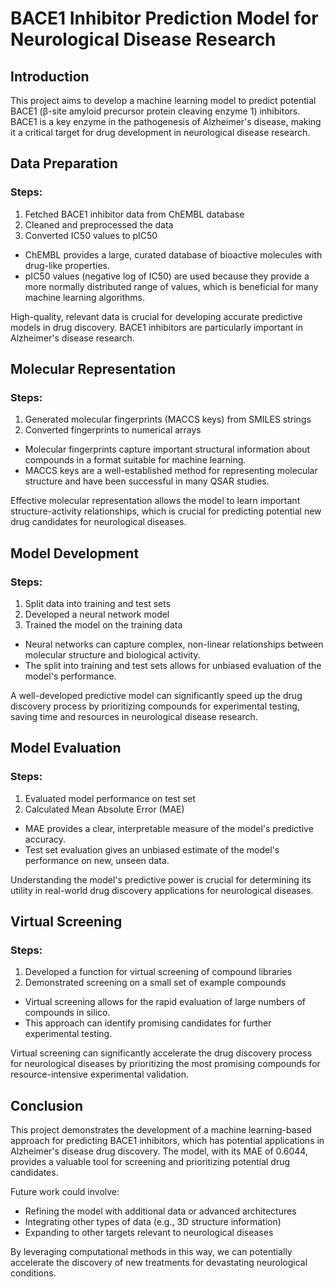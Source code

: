 # BACE1 Inhibitor Prediction Model for Neurological Disease Research

## Introduction

This project aims to develop a machine learning model to predict potential BACE1 (β-site amyloid precursor protein cleaving enzyme 1) inhibitors. BACE1 is a key enzyme in the pathogenesis of Alzheimer's disease, making it a critical target for drug development in neurological disease research.

## Data Preparation

### Steps:
1. Fetched BACE1 inhibitor data from ChEMBL database
2. Cleaned and preprocessed the data
3. Converted IC50 values to pIC50

- ChEMBL provides a large, curated database of bioactive molecules with drug-like properties.
- pIC50 values (negative log of IC50) are used because they provide a more normally distributed range of values, which is beneficial for many machine learning algorithms.

High-quality, relevant data is crucial for developing accurate predictive models in drug discovery. BACE1 inhibitors are particularly important in Alzheimer's disease research.

## Molecular Representation

### Steps:
1. Generated molecular fingerprints (MACCS keys) from SMILES strings
2. Converted fingerprints to numerical arrays

- Molecular fingerprints capture important structural information about compounds in a format suitable for machine learning.
- MACCS keys are a well-established method for representing molecular structure and have been successful in many QSAR studies.

Effective molecular representation allows the model to learn important structure-activity relationships, which is crucial for predicting potential new drug candidates for neurological diseases.

## Model Development

### Steps:
1. Split data into training and test sets
2. Developed a neural network model
3. Trained the model on the training data

- Neural networks can capture complex, non-linear relationships between molecular structure and biological activity.
- The split into training and test sets allows for unbiased evaluation of the model's performance.

A well-developed predictive model can significantly speed up the drug discovery process by prioritizing compounds for experimental testing, saving time and resources in neurological disease research.

## Model Evaluation

### Steps:
1. Evaluated model performance on test set
2. Calculated Mean Absolute Error (MAE)

- MAE provides a clear, interpretable measure of the model's predictive accuracy.
- Test set evaluation gives an unbiased estimate of the model's performance on new, unseen data.

Understanding the model's predictive power is crucial for determining its utility in real-world drug discovery applications for neurological diseases.

## Virtual Screening

### Steps:
1. Developed a function for virtual screening of compound libraries
2. Demonstrated screening on a small set of example compounds

- Virtual screening allows for the rapid evaluation of large numbers of compounds in silico.
- This approach can identify promising candidates for further experimental testing.

Virtual screening can significantly accelerate the drug discovery process for neurological diseases by prioritizing the most promising compounds for resource-intensive experimental validation.

## Conclusion

This project demonstrates the development of a machine learning-based approach for predicting BACE1 inhibitors, which has potential applications in Alzheimer's disease drug discovery. The model, with its MAE of 0.6044, provides a valuable tool for screening and prioritizing potential drug candidates. 

Future work could involve:
- Refining the model with additional data or advanced architectures
- Integrating other types of data (e.g., 3D structure information)
- Expanding to other targets relevant to neurological diseases

By leveraging computational methods in this way, we can potentially accelerate the discovery of new treatments for devastating neurological conditions.
